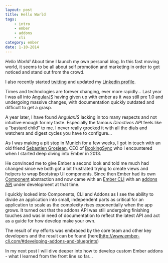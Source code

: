 ```yaml
---
layout: post
title: Hello World
tags: 
    - intro
    - ember
    - addons
    - cli
category: ember
date: 1-10-2014
---
```


*Hello World!* About time I launch my own personal blog. In this fast moving world, it seems to be all 
about self promotion and marketing in order to get noticed and stand out from the crowd.
  
I also recently started [twitting](https://twitter.com/kmandrup) and updated my [Linkedin profile](https://www.linkedin.com/profile/view?id=12361459).

Times and technologies are forever changing, ever more rapidly... Last year I was all into [AngularJS](https://angularjs.org/) having given up with 
ember as it was still pre 1.0 and undergoing massive changes, with documentation quickly outdated and difficult to get a grasp.

<!-- more -->

A year later, I have found *AngularJS* lacking in too many respects and not intuitive enough for my taste. 
Especially the famous *Directives API* feels like a "bastard child" to me. I never really grocked it with 
all the dials and watchers and digest cycles you have to configure...
  
As I was making a pit stop in Munich for a few weeks, I got in touch with an old friend [Sebastien Grosjean](gr.linkedin.com/in/sebastiengrosjean), 
CEO of [BookingSync](www.bookingsync.com) who I encountered when I started deep diving into Ember in 2013.
 
He convinced me to give Ember a second look and told me much had changed since we both got a bit frustrated trying to create views and helpers 
to wrap Bootstrap UI components. Since then Ember had its own [Component](http://emberjs.com/api/classes/Ember.Component.html) abstraction and now came with an [Ember CLI](www.ember-cli.com) 
with an [addons API](http://reefpoints.dockyard.com/2014/06/24/introducing_ember_cli_addons.html) under development at that time.

I quickly looked into Components, CLI and Addons as I see the ability to divide an application into small, independent parts as critical for an 
application to scale as the complexity rises exponentially when the app grows. It turned out that the addons API was still undergoing finishing touches
 and was in need of documentation to reflect the latest API and act as a guide for how develop make your own.
  
The result of my efforts was embraced by the core team and other key developers and the result can be found [here]http://www.ember-cli.com/#developing-addons-and-blueprints)
  
In my next post I will dive deeper into how to develop custom Ember addons - what I learned from the front line so far...  
   
     